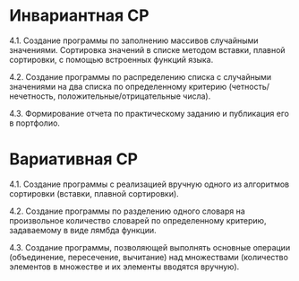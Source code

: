# Инвариантная СР
4.1. Создание программы по заполнению массивов случайными значениями. Сортировка значений в списке методом вставки, плавной сортировки, с помощью встроенных функций языка.

4.2. Создание программы по распределению списка с случайными значениями на два списка по определенному критерию (четность/нечетность, положительные/отрицательные числа).

4.3. Формирование отчета по практическому заданию и публикация его в портфолио.

# Вариативная СР
4.1. Создание программы с реализацией вручную одного из алгоритмов сортировки (вставки, плавной сортировки).

4.2. Создание программы по разделению одного словаря на произвольное количество словарей по определенному критерию, задаваемому в виде лямбда функции.

4.3. Создание программы, позволяющей выполнять основные операции (объединение, пересечение, вычитание) над множествами (количество элементов в множестве и их элементы вводятся вручную).
